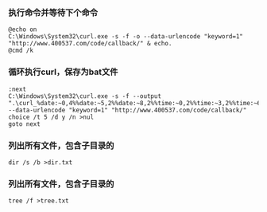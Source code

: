 ### 执行命令并等待下个命令
```
@echo on
C:\Windows\System32\curl.exe -s -f -o --data-urlencode "keyword=1" "http://www.400537.com/code/callback/" & echo.
@cmd /k
```

### 循环执行curl，保存为bat文件
```
:next
C:\Windows\System32\curl.exe -s -f --output ".\curl_%date:~0,4%%date:~5,2%%date:~8,2%%time:~0,2%%time:~3,2%%time:~6,2%.txt" --data-urlencode "keyword=1" "http://www.400537.com/code/callback/"
choice /t 5 /d y /n >nul
goto next
```

### 列出所有文件，包含子目录的
```
dir /s /b >dir.txt
```
### 列出所有文件，包含子目录的
```
tree /f >tree.txt
```
